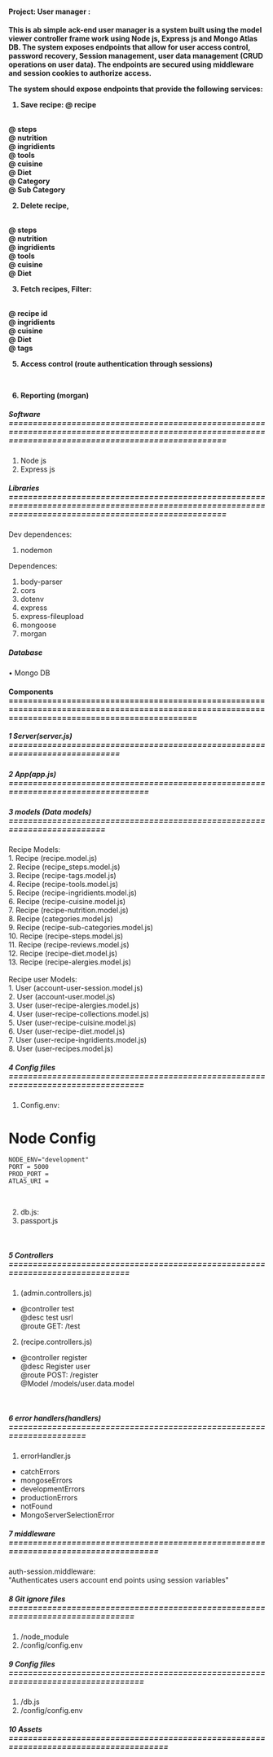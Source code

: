 <h4>Project: User manager :<h4>

<p>
This is ab simple ack-end user manager is a system built using the model viewer controller frame work using Node js, Express js and Mongo Atlas DB. The system exposes endpoints that allow for user access control, password recovery, Session management, user data management (CRUD operations on user data). The endpoints are secured using middleware and session cookies to authorize access. 
</p>

The system should expose endpoints that provide the following services:
</br>

1. Save recipe: 
            @ recipe
</br>
            @ steps
</br>
            @ nutrition
</br>
            @ ingridients
</br>
            @ tools
</br>
            @ cuisine
</br>
            @ Diet
</br>
            @ Category
</br>
            @ Sub Category
</br>

   
2. Delete recipe,
</br>
            @ steps
</br>
            @ nutrition
</br>
            @ ingridients
</br>
            @ tools
</br>
            @ cuisine
</br>
            @ Diet
</br>


3. Fetch recipes, Filter:
</br>
            @ recipe id
</br>
            @ ingridients
</br>
            @ cuisine
</br>
            @ Diet
</br>
            @ tags
</br>


5. Access control (route authentication through sessions)
</br>


6. Reporting (morgan)


<h5>Software ======================================================================================================================================================= </h5>

1. Node js 
2. Express js

<h5>Libraries =======================================================================================================================================================</h5>

Dev dependences:
1.  nodemon 

Dependences:
1.  body-parser
2.  cors
3.  dotenv
5.  express
6.  express-fileupload
8.  mongoose
9.  morgan

<h5>Database</h5>
•	Mongo DB 

<h4>Components
=================================================================================================================================================</h4>

<h5>1  Server(server.js) ============================================================================</h5>
<h5>2  App(app.js) ==================================================================================</h5>



<h5>3 models (Data models)  =========================================================================</h5>
      Recipe Models:
</br>
      1.  Recipe  (recipe.model.js)       
</br>
      2.  Recipe  (recipe_steps.model.js)
</br>
      3.  Recipe  (recipe-tags.model.js)
</br>
      4.  Recipe  (recipe-tools.model.js)
</br>
      5.  Recipe  (recipe-ingridients.model.js)
</br>
      6.  Recipe  (recipe-cuisine.model.js)
</br>
      7.  Recipe  (recipe-nutrition.model.js)
</br>
      8.  Recipe  (categories.model.js)
</br>
      9.  Recipe  (recipe-sub-categories.model.js)
</br>
      10. Recipe  (recipe-steps.model.js)
</br>
      11. Recipe  (recipe-reviews.model.js)
</br>
      12. Recipe  (recipe-diet.model.js)
</br>
      13. Recipe  (recipe-alergies.model.js)
<br>
<br>  
      Recipe user Models:
</br>
      1.  User  (account-user-session.model.js)
</br>
      2.  User  (account-user.model.js)
</br>
      3.  User  (user-recipe-alergies.model.js)
</br>
      4.  User  (user-recipe-collections.model.js)
</br>
      5.  User  (user-recipe-cuisine.model.js)
</br>
      6.  User  (user-recipe-diet.model.js)
</br>
      7.  User  (user-recipe-ingridients.model.js)
</br>
      8.  User  (user-recipes.model.js)
</br>


<h5>4 Config files  =================================================================================</h5>

1. Config.env:

# <b>Node Config</b>
    NODE_ENV="development"
    PORT = 5000
    PROD_PORT = 
    ATLAS_URI = 
<br> 

2. db.js:
3. passport.js
</br>

<h5>5 Controllers  ==============================================================================</h5>

1.  (admin.controllers.js)
<ul>
	<li>
		@controller  test 
<br> 
	    @desc    test usrl
<br> 
        @route   GET: /test
	</li>
</ul>

2.  (recipe.controllers.js)
<ul>
	<li>
		@controller  register 
<br> 
	    @desc    Register user 
<br> 
        @route   POST: /register
<br> 
        @Model   /models/user.data.model
	</li>
</ul>

<br> 


<h5> 6 error handlers(handlers)  ===================================================================== </h5> 

1. errorHandler.js
<ul>
	<li>
	catchErrors
	</li>
	<li>
	    mongoseErrors
	</li>
	<li>
	    developmentErrors
	</li>
	<li>
	    productionErrors
	</li>
	<li>
	    notFound
	</li>
	<li>
	    MongoServerSelectionError
	</li>
</ul>


<h5> 7 middleware  ==================================================================================== </h5> 
	auth-session.middleware:
<br> 
   "Authenticates users account  end points using session variables"
<br> 

<h5> 8 Git ignore files =============================================================================== </h5> 

1.    /node_module
2.    /config/config.env


<h5> 9 Config files  =================================================================================</h5>

1.    /db.js
2.    /config/config.env


<h5> 10 Assets  ======================================================================================</h5>

  
